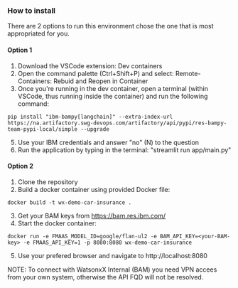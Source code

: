 ### How to install

There are 2 options to run this environment chose the one that is most appropriated for you.

#### Option 1
1. Download the VSCode extension: Dev containers
2. Open the command palette (Ctrl+Shift+P) and select: Remote-Containers: Rebuid and Reopen in Container
3. Once you're running in the dev container, open a terminal (within VSCode, thus running inside the container) and run the following command:

  `pip install "ibm-bampy[langchain]" --extra-index-url https://na.artifactory.swg-devops.com/artifactory/api/pypi/res-bampy-team-pypi-local/simple --upgrade`

5. Use your IBM credentials and answer "no" (N) to the question
6. Run the application by typing in the terminal: "streamlit run app/main.py"

#### Option 2
1. Clone the repository
2. Build a docker container using provided Docker file:

`docker build -t wx-demo-car-insurance . `

3. Get your BAM keys from https://bam.res.ibm.com/ 
4. Start the docker container:

`docker run -e FMAAS_MODEL_ID=google/flan-ul2 -e BAM_API_KEY=<your-BAM-key> -e FMAAS_API_KEY=1 -p 8080:8080 wx-demo-car-insurance`

5. Use your prefered browser and navigate to http://localhost:8080 


NOTE: To connect with WatsonxX Internal (BAM) you need VPN accees from your own system, otherwise the API FQD will not be resolved. 
